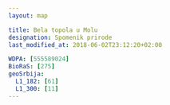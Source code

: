 ```yaml
---
layout: map

title: Bela topola u Molu
designation: Spomenik prirode
last_modified_at: 2018-06-02T23:12:20+02:00

WDPA: [555589024]
BioRaS: [275]
geoSrbija:
  L1_182: [61]
  L1_300: [11]
---
```

